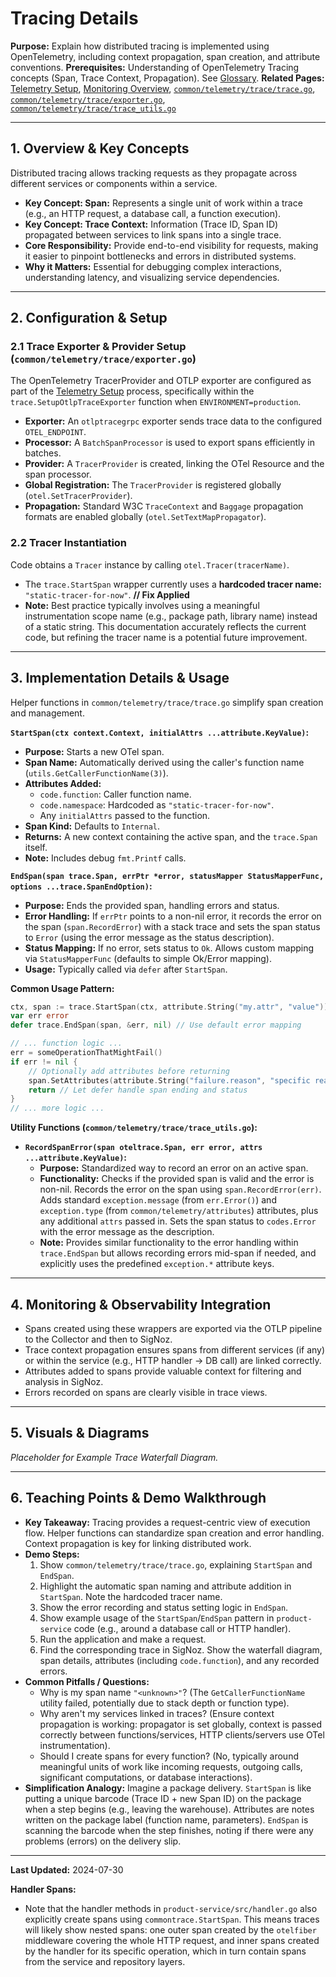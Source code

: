 # Tracing Details

**Purpose:** Explain how distributed tracing is implemented using OpenTelemetry, including context propagation, span creation, and attribute conventions.
**Prerequisites:** Understanding of OpenTelemetry Tracing concepts (Span, Trace Context, Propagation). See [Glossary](../Glossary.md).
**Related Pages:** [Telemetry Setup](./Telemetry_Setup.md), [Monitoring Overview](./README.md), [`common/telemetry/trace/trace.go`](../../common/telemetry/trace/trace.go), [`common/telemetry/trace/exporter.go`](../../common/telemetry/trace/exporter.go), [`common/telemetry/trace/trace_utils.go`](../../common/telemetry/trace/trace_utils.go)

---

## 1. Overview & Key Concepts

Distributed tracing allows tracking requests as they propagate across different services or components within a service.

*   **Key Concept: Span:** Represents a single unit of work within a trace (e.g., an HTTP request, a database call, a function execution).
*   **Key Concept: Trace Context:** Information (Trace ID, Span ID) propagated between services to link spans into a single trace.
*   **Core Responsibility:** Provide end-to-end visibility for requests, making it easier to pinpoint bottlenecks and errors in distributed systems.
*   **Why it Matters:** Essential for debugging complex interactions, understanding latency, and visualizing service dependencies.

---

## 2. Configuration & Setup

### 2.1 Trace Exporter & Provider Setup (`common/telemetry/trace/exporter.go`)

The OpenTelemetry TracerProvider and OTLP exporter are configured as part of the [Telemetry Setup](./Telemetry_Setup.md) process, specifically within the `trace.SetupOtlpTraceExporter` function when `ENVIRONMENT=production`.

*   **Exporter:** An `otlptracegrpc` exporter sends trace data to the configured `OTEL_ENDPOINT`.
*   **Processor:** A `BatchSpanProcessor` is used to export spans efficiently in batches.
*   **Provider:** A `TracerProvider` is created, linking the OTel Resource and the span processor.
*   **Global Registration:** The `TracerProvider` is registered globally (`otel.SetTracerProvider`).
*   **Propagation:** Standard W3C `TraceContext` and `Baggage` propagation formats are enabled globally (`otel.SetTextMapPropagator`).

### 2.2 Tracer Instantiation

Code obtains a `Tracer` instance by calling `otel.Tracer(tracerName)`.
*   The `trace.StartSpan` wrapper currently uses a **hardcoded tracer name:** `"static-tracer-for-now"`. **// Fix Applied**
*   **Note:** Best practice typically involves using a meaningful instrumentation scope name (e.g., package path, library name) instead of a static string. This documentation accurately reflects the current code, but refining the tracer name is a potential future improvement.

---

## 3. Implementation Details & Usage

Helper functions in `common/telemetry/trace/trace.go` simplify span creation and management.

**`StartSpan(ctx context.Context, initialAttrs ...attribute.KeyValue)`:**
*   **Purpose:** Starts a new OTel span.
*   **Span Name:** Automatically derived using the caller's function name (`utils.GetCallerFunctionName(3)`).
*   **Attributes Added:**
    *   `code.function`: Caller function name.
    *   `code.namespace`: Hardcoded as `"static-tracer-for-now"`.
    *   Any `initialAttrs` passed to the function.
*   **Span Kind:** Defaults to `Internal`.
*   **Returns:** A new context containing the active span, and the `trace.Span` itself.
*   **Note:** Includes debug `fmt.Printf` calls.

**`EndSpan(span trace.Span, errPtr *error, statusMapper StatusMapperFunc, options ...trace.SpanEndOption)`:**
*   **Purpose:** Ends the provided span, handling errors and status.
*   **Error Handling:** If `errPtr` points to a non-nil error, it records the error on the span (`span.RecordError`) with a stack trace and sets the span status to `Error` (using the error message as the status description).
*   **Status Mapping:** If no error, sets status to `Ok`. Allows custom mapping via `StatusMapperFunc` (defaults to simple Ok/Error mapping).
*   **Usage:** Typically called via `defer` after `StartSpan`.

**Common Usage Pattern:**
```go
ctx, span := trace.StartSpan(ctx, attribute.String("my.attr", "value"))
var err error
defer trace.EndSpan(span, &err, nil) // Use default error mapping

// ... function logic ...
err = someOperationThatMightFail()
if err != nil {
    // Optionally add attributes before returning
    span.SetAttributes(attribute.String("failure.reason", "specific reason"))
    return // Let defer handle span ending and status
}
// ... more logic ...
```

**Utility Functions (`common/telemetry/trace/trace_utils.go`):**
*   **`RecordSpanError(span oteltrace.Span, err error, attrs ...attribute.KeyValue)`:**
    *   **Purpose:** Standardized way to record an error on an active span.
    *   **Functionality:** Checks if the provided span is valid and the error is non-nil. Records the error on the span using `span.RecordError(err)`. Adds standard `exception.message` (from `err.Error()`) and `exception.type` (from `common/telemetry/attributes`) attributes, plus any additional `attrs` passed in. Sets the span status to `codes.Error` with the error message as the description.
    *   **Note:** Provides similar functionality to the error handling within `trace.EndSpan` but allows recording errors mid-span if needed, and explicitly uses the predefined `exception.*` attribute keys.

---

## 4. Monitoring & Observability Integration

*   Spans created using these wrappers are exported via the OTLP pipeline to the Collector and then to SigNoz.
*   Trace context propagation ensures spans from different services (if any) or within the service (e.g., HTTP handler -> DB call) are linked correctly.
*   Attributes added to spans provide valuable context for filtering and analysis in SigNoz.
*   Errors recorded on spans are clearly visible in trace views.

---

## 5. Visuals & Diagrams

<!-- 
[USER ACTION REQUIRED]
Insert actual screenshot from SigNoz showing a trace waterfall for a product-service request.
Example: Should show nested spans like otelfiber -> handler -> service -> repository -> db spans.

Example Markdown:
![Example Trace Waterfall](../assets/images/trace_waterfall_example.png)
*Fig 1: Example Trace Waterfall Diagram from SigNoz.*
-->

*Placeholder for Example Trace Waterfall Diagram.*

---

## 6. Teaching Points & Demo Walkthrough

*   **Key Takeaway:** Tracing provides a request-centric view of execution flow. Helper functions can standardize span creation and error handling. Context propagation is key for linking distributed work.
*   **Demo Steps:**
    1.  Show `common/telemetry/trace/trace.go`, explaining `StartSpan` and `EndSpan`.
    2.  Highlight the automatic span naming and attribute addition in `StartSpan`. Note the hardcoded tracer name.
    3.  Show the error recording and status setting logic in `EndSpan`.
    4.  Show example usage of the `StartSpan`/`EndSpan` pattern in `product-service` code (e.g., around a database call or HTTP handler).
    5.  Run the application and make a request.
    6.  Find the corresponding trace in SigNoz. Show the waterfall diagram, span details, attributes (including `code.function`), and any recorded errors.
*   **Common Pitfalls / Questions:**
    *   Why is my span name `"<unknown>"`? (The `GetCallerFunctionName` utility failed, potentially due to stack depth or function type).
    *   Why aren't my services linked in traces? (Ensure context propagation is working: propagator is set globally, context is passed correctly between functions/services, HTTP clients/servers use OTel instrumentation).
    *   Should I create spans for every function? (No, typically around meaningful units of work like incoming requests, outgoing calls, significant computations, or database interactions).
*   **Simplification Analogy:** Imagine a package delivery. `StartSpan` is like putting a unique barcode (Trace ID + new Span ID) on the package when a step begins (e.g., leaving the warehouse). Attributes are notes written on the package label (function name, parameters). `EndSpan` is scanning the barcode when the step finishes, noting if there were any problems (errors) on the delivery slip.

---

**Last Updated:** 2024-07-30


**Handler Spans:**
*   Note that the handler methods in `product-service/src/handler.go` also explicitly create spans using `commontrace.StartSpan`. This means traces will likely show nested spans: one outer span created by the `otelfiber` middleware covering the whole HTTP request, and inner spans created by the handler for its specific operation, which in turn contain spans from the service and repository layers.
